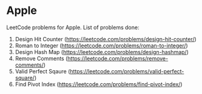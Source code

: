 # Apple
LeetCode problems for Apple.
List of problems done:
1. Design Hit Counter (https://leetcode.com/problems/design-hit-counter/)
2. Roman to Integer (https://leetcode.com/problems/roman-to-integer/)
3. Design Hash Map (https://leetcode.com/problems/design-hashmap/)
4. Remove Comments (https://leetcode.com/problems/remove-comments/)
5. Valid Perfect Sqaure (https://leetcode.com/problems/valid-perfect-square/)
6. Find Pivot Index (https://leetcode.com/problems/find-pivot-index/)
